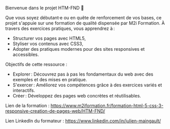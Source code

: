 Bienvenue dans le projet HTM-FND 🎉

Que vous soyez débutant·e ou en quête de renforcement de vos bases, ce projet s'appuie sur une formation de qualité dispensée par M2i Formation. À travers des exercices pratiques, vous apprendrez à :

- Structurer vos pages avec HTML5,
- Styliser vos contenus avec CSS3,
- Adopter des pratiques modernes pour des sites responsives et accessibles.

Objectifs de cette ressource : 

- Explorer : Découvrez pas à pas les fondamentaux du web avec des exemples et des mises en pratique.
- S'exercer : Améliorez vos compétences grâce à des exercices variés et interactifs.
- Créer : Développez des pages web concrètes et réutilisables.

Lien de la formation :
https://www.m2iformation.fr/formation-html-5-css-3-responsive-creation-de-pages-web/HTM-FND/

Lien LinkedIn du formateur :
https://www.linkedin.com/in/julien-maingault/
